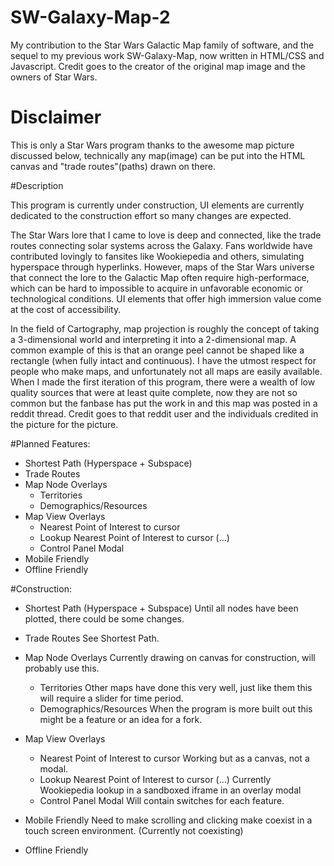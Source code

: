 # SW-Galaxy-Map-2

My contribution to the Star Wars Galactic Map family of software, and the sequel to my previous work SW-Galaxy-Map, now written in HTML/CSS and Javascript. Credit goes to the creator of the original map image and the owners of Star Wars.

# Disclaimer

This is only a Star Wars program thanks to the awesome map picture discussed below, technically any map(image) can be put into the HTML canvas and "trade routes"(paths) drawn on there.

#Description

This program is currently under construction, UI elements are currently dedicated to the construction effort so many changes are expected.

The Star Wars lore that I came to love is deep and connected, like the trade routes connecting solar systems across the Galaxy. Fans worldwide have contributed lovingly to fansites like Wookiepedia and others, simulating hyperspace through hyperlinks. However, maps of the Star Wars universe that connect the lore to the Galactic Map often require high-performace, which can be hard to impossible to acquire in unfavorable economic or technological conditions. UI elements that offer high immersion value come at the cost of accessibility.

In the field of Cartography, map projection is roughly the concept of taking a 3-dimensional world and interpreting it into a 2-dimensional map. A common example of this is that an orange peel cannot be shaped like a rectangle (when fully intact and continuous). I have the utmost respect for people who make maps, and unfortunately not all maps are easily available. When I made the first iteration of this program, there were a wealth of low quality sources that were at least quite complete, now they are not so common but the fanbase has put the work in and this map was posted in a reddit thread. Credit goes to that reddit user and the individuals credited in the picture for the picture.

#Planned Features:
- Shortest Path (Hyperspace + Subspace)
- Trade Routes
- Map Node Overlays
  - Territories
  - Demographics/Resources
- Map View Overlays
  - Nearest Point of Interest to cursor
  - Lookup Nearest Point of Interest to cursor (...)
  - Control Panel Modal
- Mobile Friendly
- Offline Friendly

#Construction:
- Shortest Path (Hyperspace + Subspace)
    Until all nodes have been plotted, there could be some changes.
- Trade Routes
    See Shortest Path.
- Map Node Overlays
    Currently drawing on canvas for construction, will probably use this.
  - Territories
      Other maps have done this very well, just like them this will require a slider for time period.
  - Demographics/Resources
      When the program is more built out this might be a feature or an idea for a fork.
- Map View Overlays
  - Nearest Point of Interest to cursor
      Working but as a canvas, not a modal.
  - Lookup Nearest Point of Interest to cursor (...)
      Currently Wookiepedia lookup in a sandboxed iframe in an overlay modal
  - Control Panel Modal
      Will contain switches for each feature.
- Mobile Friendly
      Need to make scrolling and clicking make coexist in a touch screen environment. (Currently not coexisting)
      
- Offline Friendly
